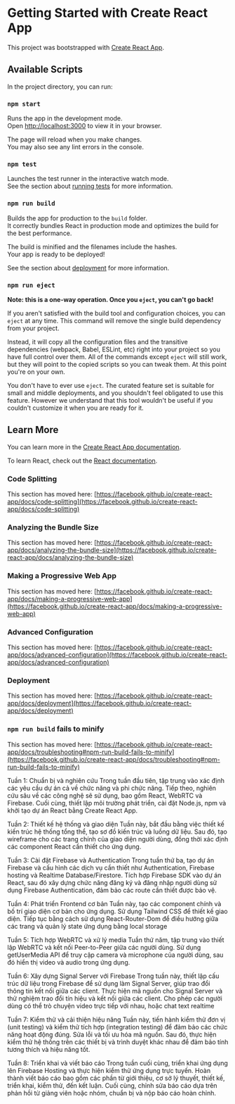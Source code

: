 # Getting Started with Create React App

This project was bootstrapped with [Create React App](https://github.com/facebook/create-react-app).

## Available Scripts

In the project directory, you can run:

### `npm start`

Runs the app in the development mode.\
Open [http://localhost:3000](http://localhost:3000) to view it in your browser.

The page will reload when you make changes.\
You may also see any lint errors in the console.

### `npm test`

Launches the test runner in the interactive watch mode.\
See the section about [running tests](https://facebook.github.io/create-react-app/docs/running-tests) for more information.

### `npm run build`

Builds the app for production to the `build` folder.\
It correctly bundles React in production mode and optimizes the build for the best performance.

The build is minified and the filenames include the hashes.\
Your app is ready to be deployed!

See the section about [deployment](https://facebook.github.io/create-react-app/docs/deployment) for more information.

### `npm run eject`

**Note: this is a one-way operation. Once you `eject`, you can't go back!**

If you aren't satisfied with the build tool and configuration choices, you can `eject` at any time. This command will remove the single build dependency from your project.

Instead, it will copy all the configuration files and the transitive dependencies (webpack, Babel, ESLint, etc) right into your project so you have full control over them. All of the commands except `eject` will still work, but they will point to the copied scripts so you can tweak them. At this point you're on your own.

You don't have to ever use `eject`. The curated feature set is suitable for small and middle deployments, and you shouldn't feel obligated to use this feature. However we understand that this tool wouldn't be useful if you couldn't customize it when you are ready for it.

## Learn More

You can learn more in the [Create React App documentation](https://facebook.github.io/create-react-app/docs/getting-started).

To learn React, check out the [React documentation](https://reactjs.org/).

### Code Splitting

This section has moved here: [https://facebook.github.io/create-react-app/docs/code-splitting](https://facebook.github.io/create-react-app/docs/code-splitting)

### Analyzing the Bundle Size

This section has moved here: [https://facebook.github.io/create-react-app/docs/analyzing-the-bundle-size](https://facebook.github.io/create-react-app/docs/analyzing-the-bundle-size)

### Making a Progressive Web App

This section has moved here: [https://facebook.github.io/create-react-app/docs/making-a-progressive-web-app](https://facebook.github.io/create-react-app/docs/making-a-progressive-web-app)

### Advanced Configuration

This section has moved here: [https://facebook.github.io/create-react-app/docs/advanced-configuration](https://facebook.github.io/create-react-app/docs/advanced-configuration)

### Deployment

This section has moved here: [https://facebook.github.io/create-react-app/docs/deployment](https://facebook.github.io/create-react-app/docs/deployment)

### `npm run build` fails to minify

This section has moved here: [https://facebook.github.io/create-react-app/docs/troubleshooting#npm-run-build-fails-to-minify](https://facebook.github.io/create-react-app/docs/troubleshooting#npm-run-build-fails-to-minify)


Tuần 1: Chuẩn bị và nghiên cứu
Trong tuần đầu tiên, tập trung vào xác định các yêu cầu dự án cả về chức năng và phi chức năng. Tiếp theo, nghiên cứu sâu về các công nghệ sẽ sử dụng, bao gồm React, WebRTC và Firebase. Cuối cùng, thiết lập môi trường phát triển, cài đặt Node.js, npm và khởi tạo dự án React bằng Create React App.

Tuần 2: Thiết kế hệ thống và giao diện
Tuần này, bắt đầu bằng việc thiết kế kiến trúc hệ thống tổng thể, tạo sơ đồ kiến trúc và luồng dữ liệu. Sau đó, tạo wireframe cho các trang chính của giao diện người dùng, đồng thời xác định các component React cần thiết cho ứng dụng.

Tuần 3: Cài đặt Firebase và Authentication
Trong tuần thứ ba, tạo dự án Firebase và cấu hình các dịch vụ cần thiết như Authentication, Firebase hosting và Realtime Database/Firestore. Tích hợp Firebase SDK vào dự án React, sau đó xây dựng chức năng đăng ký và đăng nhập người dùng sử dụng Firebase Authentication, đảm bảo các route cần thiết được bảo vệ.

Tuần 4: Phát triển Frontend cơ bản
Tuần này, tạo các component chính và bố trí giao diện cơ bản cho ứng dụng. Sử dụng Tailwind CSS để thiết kế giao diện. Tiếp tục bằng cách sử dụng React-Router-Dom để điều hướng giữa các trang và quản lý state ứng dụng bằng local storage

Tuần 5: Tích hợp WebRTC và xử lý media
Tuần thứ năm, tập trung vào thiết lập WebRTC và kết nối Peer-to-Peer giữa các người dùng. Sử dụng getUserMedia API để truy cập camera và microphone của người dùng, sau đó hiển thị video và audio trong ứng dụng.

Tuần 6: Xây dựng Signal Server với Firebase
Trong tuần này, thiết lập cấu trúc dữ liệu trong Firebase để sử dụng làm Signal Server, giúp trao đổi thông tin kết nối giữa các client. Thực hiện mã nguồn cho Signal Server và thử nghiệm trao đổi tín hiệu và kết nối giữa các client. Cho phép các người dùng có thể trò chuyện video trực tiếp với nhau, hoặc chat text realtime

Tuần 7: Kiểm thử và cải thiện hiệu năng
Tuần này, tiến hành kiểm thử đơn vị (unit testing) và kiểm thử tích hợp (integration testing) để đảm bảo các chức năng hoạt động đúng. Sửa lỗi và tối ưu hóa mã nguồn. Sau đó, thực hiện kiểm thử hệ thống trên các thiết bị và trình duyệt khác nhau để đảm bảo tính tương thích và hiệu năng tốt.

Tuần 8: Triển khai và viết báo cáo
Trong tuần cuối cùng, triển khai ứng dụng lên Firebase Hosting và thực hiện kiểm thử ứng dụng trực tuyến. Hoàn thành viết báo cáo bao gồm các phần từ giới thiệu, cơ sở lý thuyết, thiết kế, triển khai, kiểm thử, đến kết luận. Cuối cùng, chỉnh sửa báo cáo dựa trên phản hồi từ giảng viên hoặc nhóm, chuẩn bị và nộp báo cáo hoàn chỉnh.